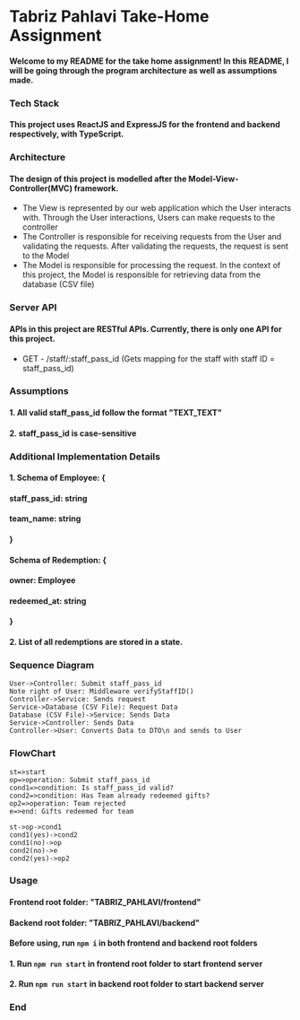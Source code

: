 # Tabriz Pahlavi Take-Home Assignment
#### Welcome to my README for the take home assignment! In this README, I will be going through the program architecture as well as assumptions made.

### Tech Stack
#### This project uses ReactJS and ExpressJS for the frontend and backend respectively, with TypeScript.

### Architecture
#### The design of this project is modelled after the Model-View-Controller(MVC) framework.
<ul>
<li>The View is represented by our web application which the User interacts with. Through the User interactions, Users can make requests to the controller</li>
<li>The Controller is responsible for receiving requests from the User and validating the requests. After validating the requests, the request is sent to the Model</li>
<li>The Model is responsible for processing the request. In the context of this project, the Model is responsible for retrieving data from the database (CSV file)</li>
</ul>

### Server API
#### APIs in this project are RESTful APIs. Currently, there is only one API for this project.
<ul>
<li>GET - /staff/:staff_pass_id (Gets mapping for the staff with staff ID = staff_pass_id)</li>
</ul>

### Assumptions
#### 1. All valid staff_pass_id follow the format "TEXT_TEXT"
#### 2. staff_pass_id is case-sensitive
### Additional Implementation Details
#### 1. Schema of Employee: {
#### staff_pass_id: string
#### team_name: string
#### }
#### Schema of Redemption: {
#### owner: Employee
#### redeemed_at: string
#### }
#### 2. List of all redemptions are stored in a state.
### Sequence Diagram
                    
```seq
User->Controller: Submit staff_pass_id
Note right of User: Middleware verifyStaffID()
Controller->Service: Sends request
Service->Database (CSV File): Request Data
Database (CSV File)->Service: Sends Data
Service->Controller: Sends Data
Controller->User: Converts Data to DTO\n and sends to User
```
### FlowChart
```flow
st=>start
op=>operation: Submit staff_pass_id
cond1=>condition: Is staff_pass_id valid?
cond2=>condition: Has Team already redeemed gifts?
op2=>operation: Team rejected
e=>end: Gifts redeemed for team

st->op->cond1
cond1(yes)->cond2
cond1(no)->op
cond2(no)->e
cond2(yes)->op2
```
### Usage
#### Frontend root folder: "TABRIZ_PAHLAVI/frontend"
#### Backend root folder: "TABRIZ_PAHLAVI/backend"
#### Before using, run `npm i` in both frontend and backend root folders
#### 1. Run `npm run start` in frontend root folder to start frontend server
#### 2. Run `npm run start` in backend root folder to start backend server
### End
